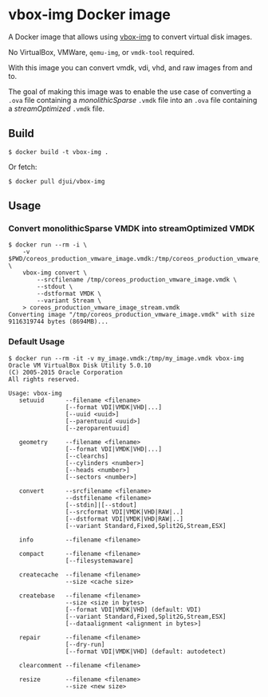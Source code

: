 # vbox-img Docker image

A Docker image that allows using
[vbox-img](https://www.virtualbox.org/) to convert virtual disk images.

No VirtualBox, VMWare, `qemu-img`, or `vmdk-tool` required.

With this image you can convert vmdk, vdi, vhd, and raw images from and to.

The goal of making this image was to enable the use case of converting a
`.ova` file containing a _monolithicSparse_ `.vmdk` file into an `.ova` file
containing a _streamOptimized_ `.vmdk` file.


## Build

    $ docker build -t vbox-img .

Or fetch:

    $ docker pull djui/vbox-img


## Usage

### Convert monolithicSparse VMDK into streamOptimized VMDK

    $ docker run --rm -i \
        -v $PWD/coreos_production_vmware_image.vmdk:/tmp/coreos_production_vmware_image.vmdk \
        vbox-img convert \
            --srcfilename /tmp/coreos_production_vmware_image.vmdk \
            --stdout \
            --dstformat VMDK \
            --variant Stream \
        > coreos_production_vmware_image_stream.vmdk
    Converting image "/tmp/coreos_production_vmware_image.vmdk" with size 9116319744 bytes (8694MB)...

### Default Usage

    $ docker run --rm -it -v my_image.vmdk:/tmp/my_image.vmdk vbox-img
    Oracle VM VirtualBox Disk Utility 5.0.10
    (C) 2005-2015 Oracle Corporation
    All rights reserved.

    Usage: vbox-img
       setuuid      --filename <filename>
                    [--format VDI|VMDK|VHD|...]
                    [--uuid <uuid>]
                    [--parentuuid <uuid>]
                    [--zeroparentuuid]

       geometry     --filename <filename>
                    [--format VDI|VMDK|VHD|...]
                    [--clearchs]
                    [--cylinders <number>]
                    [--heads <number>]
                    [--sectors <number>]

       convert      --srcfilename <filename>
                    --dstfilename <filename>
                    [--stdin]|[--stdout]
                    [--srcformat VDI|VMDK|VHD|RAW|..]
                    [--dstformat VDI|VMDK|VHD|RAW|..]
                    [--variant Standard,Fixed,Split2G,Stream,ESX]

       info         --filename <filename>

       compact      --filename <filename>
                    [--filesystemaware]

       createcache  --filename <filename>
                    --size <cache size>

       createbase   --filename <filename>
                    --size <size in bytes>
                    [--format VDI|VMDK|VHD] (default: VDI)
                    [--variant Standard,Fixed,Split2G,Stream,ESX]
                    [--dataalignment <alignment in bytes>]

       repair       --filename <filename>
                    [--dry-run]
                    [--format VDI|VMDK|VHD] (default: autodetect)

       clearcomment --filename <filename>

       resize       --filename <filename>
                    --size <new size>
